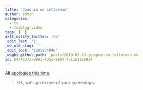 ```yaml
---
title: 'Joaquin on Letterman'
author: admin
categories:
  - tv
  - tumblog-video
tags: {  }
aktt_notify_twitter: 'no'
_edit_last: '1'
_wp_old_slug: ''
_edit_lock: '1285254846'
_wpghs_github_path: _posts/2010-09-23-joaquin-on-letterman.md
id: b474b372-9991-4051-9904-f711e1a58914
---
```

<p>All <a href="http://www.youtube.com/watch?v=WEI4LUqhfn8">apologies this time</a>.</p>
<blockquote><p>Ok, we'll go to one of your screenings.</p></blockquote>
